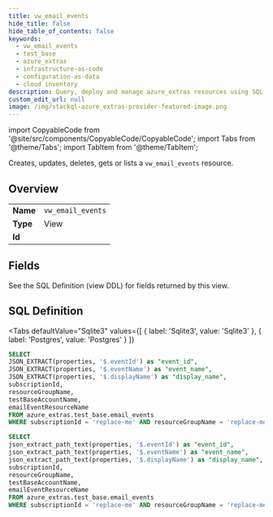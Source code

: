 ```yaml
--- 
title: vw_email_events
hide_title: false
hide_table_of_contents: false
keywords:
  - vw_email_events
  - test_base
  - azure_extras
  - infrastructure-as-code
  - configuration-as-data
  - cloud inventory
description: Query, deploy and manage azure_extras resources using SQL
custom_edit_url: null
image: /img/stackql-azure_extras-provider-featured-image.png
---
```


import CopyableCode from '@site/src/components/CopyableCode/CopyableCode';
import Tabs from '@theme/Tabs';
import TabItem from '@theme/TabItem';

Creates, updates, deletes, gets or lists a <code>vw_email_events</code> resource.

## Overview
<table><tbody>
<tr><td><b>Name</b></td><td><code>vw_email_events</code></td></tr>
<tr><td><b>Type</b></td><td>View</td></tr>
<tr><td><b>Id</b></td><td><CopyableCode code="azure_extras.test_base.vw_email_events" /></td></tr>
</tbody></table>

## Fields

See the SQL Definition (view DDL) for fields returned by this view.

## SQL Definition

<Tabs
defaultValue="Sqlite3"
values={[
{ label: 'Sqlite3', value: 'Sqlite3' },
{ label: 'Postgres', value: 'Postgres' }
]}
>
<TabItem value="Sqlite3">

```sql
SELECT
JSON_EXTRACT(properties, '$.eventId') as "event_id",
JSON_EXTRACT(properties, '$.eventName') as "event_name",
JSON_EXTRACT(properties, '$.displayName') as "display_name",
subscriptionId,
resourceGroupName,
testBaseAccountName,
emailEventResourceName
FROM azure_extras.test_base.email_events
WHERE subscriptionId = 'replace-me' AND resourceGroupName = 'replace-me' AND testBaseAccountName = 'replace-me';
```

</TabItem>
<TabItem value="Postgres">

```sql
SELECT
json_extract_path_text(properties, '$.eventId') as "event_id",
json_extract_path_text(properties, '$.eventName') as "event_name",
json_extract_path_text(properties, '$.displayName') as "display_name",
subscriptionId,
resourceGroupName,
testBaseAccountName,
emailEventResourceName
FROM azure_extras.test_base.email_events
WHERE subscriptionId = 'replace-me' AND resourceGroupName = 'replace-me' AND testBaseAccountName = 'replace-me';
```

</TabItem>
</Tabs>
